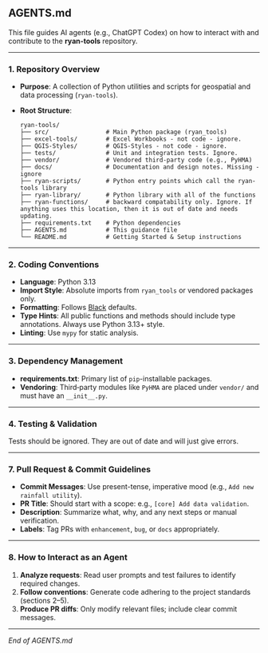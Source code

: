 ## AGENTS.md

This file guides AI agents (e.g., ChatGPT Codex) on how to interact with and contribute to the **ryan-tools** repository.

---

### 1. Repository Overview

* **Purpose**: A collection of Python utilities and scripts for geospatial and data processing (`ryan-tools`).
* **Root Structure**:

  ```
  ryan-tools/
  ├── src/                # Main Python package (ryan_tools)
  ├── excel-tools/        # Excel Workbooks - not code - ignore.
  ├── QGIS-Styles/        # QGIS-Styles - not code - ignore.
  ├── tests/              # Unit and integration tests. Ignore.
  ├── vendor/             # Vendored third-party code (e.g., PyHMA)
  ├── docs/               # Documentation and design notes. Missing - ignore
  ├── ryan-scripts/       # Python entry points which call the ryan-tools library
  ├── ryan-library/       # Python library with all of the functions
  ├── ryan-functions/     # backward compatability only. Ignore. If anything uses this location, then it is out of date and needs updating.
  ├── requirements.txt    # Python dependencies
  ├── AGENTS.md           # This guidance file
  └── README.md           # Getting Started & Setup instructions
  ```

---

### 2. Coding Conventions

* **Language**: Python 3.13
* **Import Style**: Absolute imports from `ryan_tools` or vendored packages only.
* **Formatting**: Follows [Black](https://github.com/psf/black) defaults.
* **Type Hints**: All public functions and methods should include type annotations. Always use Python 3.13+ style.
* **Linting**: Use `mypy` for static analysis.

---

### 3. Dependency Management

* **requirements.txt**: Primary list of `pip`-installable packages.
* **Vendoring**: Third‑party modules like `PyHMA` are placed under `vendor/` and must have an `__init__.py`.

---

### 4. Testing & Validation

Tests should be ignored. They are out of date and will just give errors.

---

### 7. Pull Request & Commit Guidelines

* **Commit Messages**: Use present-tense, imperative mood (e.g., `Add new rainfall utility`).
* **PR Title**: Should start with a scope: e.g., `[core] Add data validation`.
* **Description**: Summarize what, why, and any next steps or manual verification.
* **Labels**: Tag PRs with `enhancement`, `bug`, or `docs` appropriately.

---

### 8. How to Interact as an Agent

1. **Analyze requests**: Read user prompts and test failures to identify required changes.
2. **Follow conventions**: Generate code adhering to the project standards (sections 2–5).
5. **Produce PR diffs**: Only modify relevant files; include clear commit messages.

---

*End of AGENTS.md*
